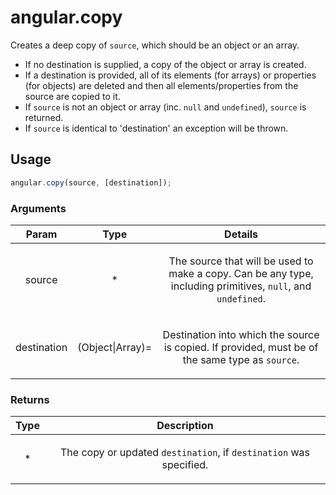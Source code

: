 



# angular.copy








Creates a deep copy of `source`, which should be an object or an array.

* If no destination is supplied, a copy of the object or array is created.
* If a destination is provided, all of its elements (for arrays) or properties (for objects)
  are deleted and then all elements/properties from the source are copied to it.
* If `source` is not an object or array (inc. `null` and `undefined`), `source` is returned.
* If `source` is identical to 'destination' an exception will be thrown.







  

## Usage
```js
angular.copy(source, [destination]);
```





### Arguments

| Param | Type | Details |
| :--: | :--: | :--: |
| source | * | <p>The source that will be used to make a copy. Can be any type, including primitives, <code>null</code>, and <code>undefined</code>.</p>  |
| destination | (Object&#124;Array)= | <p>Destination into which the source is copied. If provided, must be of the same type as <code>source</code>.</p>  |

### Returns

| Type | Description |
| :--: | :--: |
| * | <p>The copy or updated <code>destination</code>, if <code>destination</code> was specified.</p>  |








